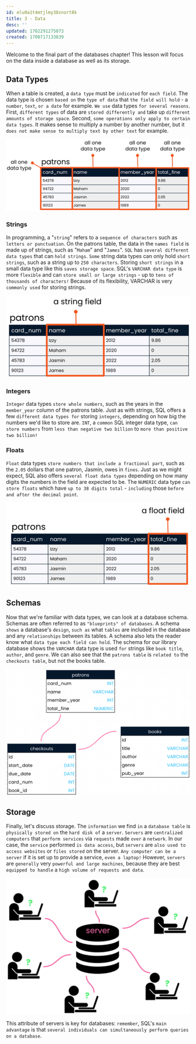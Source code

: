 ```yaml
---
id: elu0a1t4mtjlmy30znort8k
title: 3 - Data
desc: ''
updated: 1702291275073
created: 1700717133839
---
```


Welcome to the final part of the databases chapter! This lesson will focus on the data inside a database as well as its storage.


## Data Types

When a table is created, a `data type` must be `indicated` for `each field`. The data type is chosen `based on` the `type of data` that `the field will hold` - a `number`, `text`, `or a date` for example. `We use` data types `for several reasons`. First, `different types` of data are `stored differently and` take up `different amounts of storage space`. Second, `some operations only apply to certain data types`. It makes sense to multiply a number by another number, but it `does not make sense to multiply text by other text` for example.

![Alt text](image-11.png)


### Strings

In programming, a "`string`" refers to a `sequence of characters` such as `letters or punctuation`. On the patrons table, the data in the `names field` is made up of strings, such as "`Maham`" and "`James`". `SQL` has `several different data types` that can `hold strings`. `Some` string data types can only hold `short strings`, such as a string up to `250 characters`. Storing `short strings` in a small data type like this `saves storage space`. SQL's `VARCHAR data type` is more `flexible` and can `store small or large strings` - up to `tens of thousands of characters!` Because of its flexibility, VARCHAR is very `commonly used` for storing strings.

![Alt text](image-12.png)


### Integers

`Integer` data types `store whole numbers`, such as the years in the `member_year` column of the patrons table. Just as with strings, SQL offers a few `different data types for` storing `integers`, depending on how big the numbers we'd like to store are. `INT`, a `common` SQL integer data type, `can store numbers` from `less than negative two billion` to `more than positive two billion!`


### Floats

`Float` data types `store numbers that include a fractional part`, such as the `2.05` dollars that one patron, Jasmin, owes in `fines`. Just as we might expect, SQL also offers `several float data types` depending on how many digits the numbers in the field are expected to be. The `NUMERIC` data type `can store floats` which have `up to 38 digits total` - `including` those `before and after the decimal point`.

![Alt text](image-13.png)


## Schemas

Now that we're familiar with data types, we can look at a database schema. Schemas are often referred to as `"blueprints" of databases`. A schema `shows` a database's `design`, `such as` what `tables` are included in the database and any `relationships` between its tables. A schema also lets the reader know what `data type each field can hold`. The schema for our library database shows the `VARCHAR` data type is used `for` strings like `book title`, `author`, and `genre`. We can also see that the `patrons table` is `related to` the `checkouts table`, but not the books table.

![Alt text](image-14.png)


## Storage

Finally, let's discuss storage. The `information` we find `in` a `database table` is `physically stored on` the `hard disk of` a `server`. `Servers` are `centralized computers` that `perform services` via `requests` made `over` a `network`. In our case, the `service` performed `is data access`, but `servers` are `also used to` `access websites` or `files stored` on the server. `Any computer can be a server` if it is set up to provide a service, `even a laptop!` However, `servers` are `generally` very `powerful and large machines`, because they are best `equipped to handle` a `high volume of requests and data`.

![Alt text](image-15.png)

This attribute of servers is key for databases: `remember`, SQL's `main advantage` is that `several individuals can simultaneously perform queries on a database`.